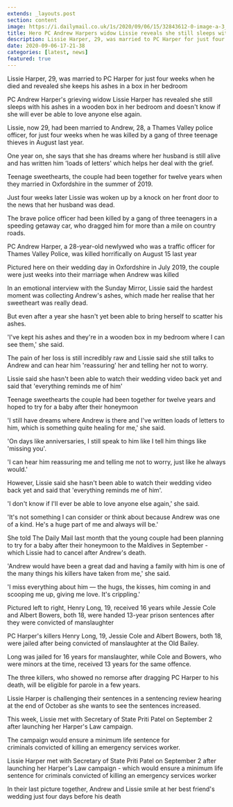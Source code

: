 ```yaml
---
extends: _layouts.post
section: content
image: https://i.dailymail.co.uk/1s/2020/09/06/15/32843612-0-image-a-3_1599403747595.jpg 
title: Hero PC Andrew Harpers widow Lissie reveals she still sleeps with his ashes in her bedroom 
description: Lissie Harper, 29, was married to PC Harper for just four weeks when he was killed. She revealed she keeps his ashes in a box in her room and hasnt been able to watch their wedding video yet. 
date: 2020-09-06-17-21-38 
categories: [latest, news] 
featured: true 
--- 
```

Lissie Harper, 29, was married to PC Harper for just four weeks when he died and revealed she keeps his ashes in a box in her bedroom

PC Andrew Harper's grieving widow Lissie Harper has revealed she still sleeps with his ashes in a wooden box in her bedroom and doesn't know if she will ever be able to love anyone else again.    

Lissie, now 29, had been married to Andrew, 28, a Thames Valley police officer, for just four weeks when he was killed by a gang of three teenage thieves in August last year.  

One year on, she says that she has dreams where her husband is still alive and has written him 'loads of letters' which helps her deal with the grief. 

Teenage sweethearts, the couple had been together for twelve years when they married in Oxfordshire in the summer of 2019. 

Just four weeks later Lissie was woken up by a knock on her front door to the news that her husband was dead.

The brave police officer had been killed by a gang of three teenagers in a speeding getaway car, who dragged him for more than a mile on country roads.  

PC Andrew Harper, a 28-year-old newlywed who was a traffic officer for Thames Valley Police, was killed horrifically on August 15 last year

Pictured here on their wedding day in Oxfordshire in July 2019, the couple were just weeks into their marriage when Andrew was killed

In an emotional interview with the Sunday Mirror, Lissie said the hardest moment was collecting Andrew's ashes, which made her realise that her sweetheart was really dead. 

But even after a year she hasn't yet been able to bring herself to scatter his ashes.  

'I've kept his ashes and they're in a wooden box in my bedroom where I can see them,' she said.

The pain of her loss is still incredibly raw and Lissie said she still talks to Andrew and can hear him 'reassuring' her and telling her not to worry. 

Lissie said she hasn't been able to watch their wedding video back yet and said that 'everything reminds me of him' 

Teenage sweethearts the couple had been together for twelve years and hoped to try for a baby after their honeymoon

'I still have dreams where Andrew is there and I've written loads of letters to him, which is something quite healing for me,' she said. 

'On days like anniversaries, I still speak to him like I tell him things like 'missing you'. 

'I can hear him reassuring me and telling me not to worry, just like he always would.' 

However, Lissie said she hasn't been able to watch their wedding video back yet and said that 'everything reminds me of him'. 

'I don't know if I'll ever be able to love anyone else again,' she said.  

'It's not something I can consider or think about because Andrew was one of a kind. He's a huge part of me and always will be.'

She told The Daily Mail last month that the young couple had been planning to try for a baby after their honeymoon to the Maldives in September - which Lissie had to cancel after Andrew's death.   

'Andrew would have been a great dad and having a family with him is one of the many things his killers have taken from me,' she said.  

'I miss everything about him — the hugs, the kisses, him coming in and scooping me up, giving me love. It's crippling.'

Pictured left to right, Henry Long, 19, received 16 years while Jessie Cole and Albert Bowers, both 18, were handed 13-year prison sentences after they were convicted of manslaughter

PC Harper's killers Henry Long, 19, Jessie Cole and Albert Bowers, both 18, were jailed after being convicted of manslaughter at the Old Bailey. 

Long was jailed for 16 years for manslaughter, while Cole and Bowers, who were minors at the time, received 13 years for the same offence.  

The three killers, who showed no remorse after dragging PC Harper to his death, will be eligible for parole in a few years. 

Lissie Harper is challenging their sentences in a sentencing review hearing at the end of October as she wants to see the sentences increased.  

This week, Lissie met with Secretary of State Priti Patel on September 2 after launching her Harper's Law campaign. 

The campaign would ensure a minimum life sentence for criminals convicted of killing an emergency services worker.   

Lissie Harper met with Secretary of State Priti Patel on September 2 after launching her Harper's Law campaign - which would ensure a minimum life sentence for criminals convicted of killing an emergency services worker

In their last picture together, Andrew and Lissie smile at her best friend's wedding just four days before his death 

